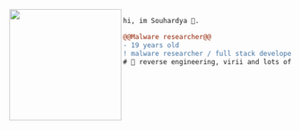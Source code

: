<img align="left" height="200" src="https://media.giphy.com/media/ao9DUiTKH60XS/giphy.gif"/>

```diff
hi, im Souhardya 🔮.

@@Malware researcher@@
- 19 years old
! malware researcher / full stack developer / windows junkie 
# 📖 reverse engineering, virii and lots of programming   
```

